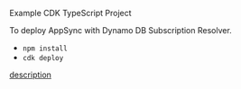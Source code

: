 Example CDK TypeScript Project

To deploy AppSync with Dynamo DB Subscription Resolver.

* `npm install`
* `cdk deploy`

[description](https://note.figmentresearch.com/aws/cdkappsync-subscription)